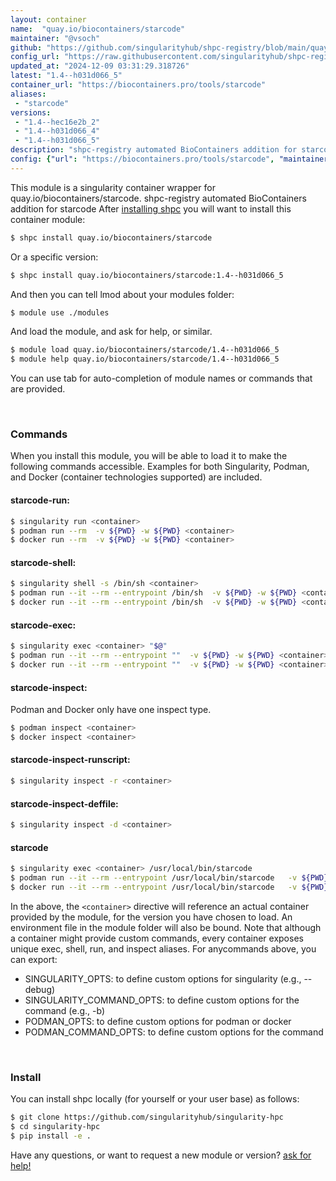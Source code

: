 ```yaml
---
layout: container
name:  "quay.io/biocontainers/starcode"
maintainer: "@vsoch"
github: "https://github.com/singularityhub/shpc-registry/blob/main/quay.io/biocontainers/starcode/container.yaml"
config_url: "https://raw.githubusercontent.com/singularityhub/shpc-registry/main/quay.io/biocontainers/starcode/container.yaml"
updated_at: "2024-12-09 03:31:29.318726"
latest: "1.4--h031d066_5"
container_url: "https://biocontainers.pro/tools/starcode"
aliases:
 - "starcode"
versions:
 - "1.4--hec16e2b_2"
 - "1.4--h031d066_4"
 - "1.4--h031d066_5"
description: "shpc-registry automated BioContainers addition for starcode"
config: {"url": "https://biocontainers.pro/tools/starcode", "maintainer": "@vsoch", "description": "shpc-registry automated BioContainers addition for starcode", "latest": {"1.4--h031d066_5": "sha256:6fc819e4f49dc537c5ce4af47dbb33379944a99846f7c02c06eb0d5dcd06a1ee"}, "tags": {"1.4--hec16e2b_2": "sha256:130c9c6d1dd73e5b7e28c79c7ef798ce3beab3603679767c8d31e0eb36825aac", "1.4--h031d066_4": "sha256:c783ce561e6f606776ceeb457285f28e6ff42e9d4272f980eb506e54a9a28fe3", "1.4--h031d066_5": "sha256:6fc819e4f49dc537c5ce4af47dbb33379944a99846f7c02c06eb0d5dcd06a1ee"}, "docker": "quay.io/biocontainers/starcode", "aliases": {"starcode": "/usr/local/bin/starcode"}}
---
```


This module is a singularity container wrapper for quay.io/biocontainers/starcode.
shpc-registry automated BioContainers addition for starcode
After [installing shpc](#install) you will want to install this container module:


```bash
$ shpc install quay.io/biocontainers/starcode
```

Or a specific version:

```bash
$ shpc install quay.io/biocontainers/starcode:1.4--h031d066_5
```

And then you can tell lmod about your modules folder:

```bash
$ module use ./modules
```

And load the module, and ask for help, or similar.

```bash
$ module load quay.io/biocontainers/starcode/1.4--h031d066_5
$ module help quay.io/biocontainers/starcode/1.4--h031d066_5
```

You can use tab for auto-completion of module names or commands that are provided.

<br>

### Commands

When you install this module, you will be able to load it to make the following commands accessible.
Examples for both Singularity, Podman, and Docker (container technologies supported) are included.

#### starcode-run:

```bash
$ singularity run <container>
$ podman run --rm  -v ${PWD} -w ${PWD} <container>
$ docker run --rm  -v ${PWD} -w ${PWD} <container>
```

#### starcode-shell:

```bash
$ singularity shell -s /bin/sh <container>
$ podman run --it --rm --entrypoint /bin/sh  -v ${PWD} -w ${PWD} <container>
$ docker run --it --rm --entrypoint /bin/sh  -v ${PWD} -w ${PWD} <container>
```

#### starcode-exec:

```bash
$ singularity exec <container> "$@"
$ podman run --it --rm --entrypoint ""  -v ${PWD} -w ${PWD} <container> "$@"
$ docker run --it --rm --entrypoint ""  -v ${PWD} -w ${PWD} <container> "$@"
```

#### starcode-inspect:

Podman and Docker only have one inspect type.

```bash
$ podman inspect <container>
$ docker inspect <container>
```

#### starcode-inspect-runscript:

```bash
$ singularity inspect -r <container>
```

#### starcode-inspect-deffile:

```bash
$ singularity inspect -d <container>
```


#### starcode

```bash
$ singularity exec <container> /usr/local/bin/starcode
$ podman run --it --rm --entrypoint /usr/local/bin/starcode   -v ${PWD} -w ${PWD} <container> -c " $@"
$ docker run --it --rm --entrypoint /usr/local/bin/starcode   -v ${PWD} -w ${PWD} <container> -c " $@"
```



In the above, the `<container>` directive will reference an actual container provided
by the module, for the version you have chosen to load. An environment file in the
module folder will also be bound. Note that although a container
might provide custom commands, every container exposes unique exec, shell, run, and
inspect aliases. For anycommands above, you can export:

 - SINGULARITY_OPTS: to define custom options for singularity (e.g., --debug)
 - SINGULARITY_COMMAND_OPTS: to define custom options for the command (e.g., -b)
 - PODMAN_OPTS: to define custom options for podman or docker
 - PODMAN_COMMAND_OPTS: to define custom options for the command

<br>

### Install

You can install shpc locally (for yourself or your user base) as follows:

```bash
$ git clone https://github.com/singularityhub/singularity-hpc
$ cd singularity-hpc
$ pip install -e .
```

Have any questions, or want to request a new module or version? [ask for help!](https://github.com/singularityhub/singularity-hpc/issues)